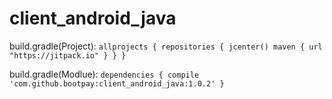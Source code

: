 # client_android_java

build.gradle(Project):
`allprojects {
    repositories {
        jcenter()
        maven { url "https://jitpack.io" }
    }
}`

build.gradle(Modlue):
`dependencies {
    compile 'com.github.bootpay:client_android_java:1.0.2'
}`
